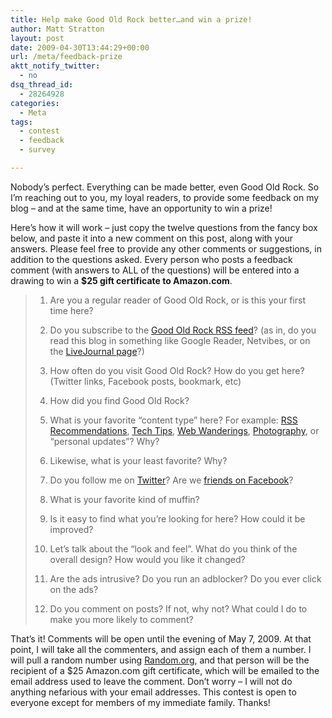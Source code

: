 ```yaml
---
title: Help make Good Old Rock better…and win a prize!
author: Matt Stratton
layout: post
date: 2009-04-30T13:44:29+00:00
url: /meta/feedback-prize
aktt_notify_twitter:
  - no
dsq_thread_id:
  - 28264928
categories:
  - Meta
tags:
  - contest
  - feedback
  - survey

---
```

Nobody&#8217;s perfect. Everything can be made better, even Good Old Rock. So I&#8217;m reaching out to you, my loyal readers, to provide some feedback on my blog &#8211; and at the same time, have an opportunity to win a prize!

Here&#8217;s how it will work &#8211; just copy the twelve questions from the fancy box below, and paste it into a new comment on this post, along with your answers. Please feel free to provide any other comments or suggestions, in addition to the questions asked. Every person who posts a feedback comment (with answers to ALL of the questions) will be entered into a drawing to win a **$25 gift certificate to Amazon.com**.

> 1. Are you a regular reader of Good Old Rock, or is this your first time here?
> 
> 2. Do you subscribe to the <a href="/feed" target="_blank">Good Old Rock RSS feed</a>? (as in, do you read this blog in something like Google Reader, Netvibes, or on the <a href="http://mstrattonblog.livejournal.com/" target="_blank">LiveJournal page</a>?)
> 
> 3. How often do you visit Good Old Rock? How do you get here? (Twitter links, Facebook posts, bookmark, etc)
> 
> 4. How did you find Good Old Rock?
> 
> 5. What is your favorite &#8220;content type&#8221; here? For example: <a href="/topics/rss-recommendations/" target="_blank">RSS Recommendations</a>, <a href="/topics/tech-tips/" target="_blank">Tech Tips</a>, <a href="/topics/wednesday-web-wanderings/" target="_blank">Web Wanderings</a>, <a href="/topics/photography/" target="_blank">Photography</a>, or &#8220;personal updates&#8221;? Why?
> 
> 6. Likewise, what is your least favorite? Why?
> 
> 7. Do you follow me on <a href="http://twitter.com/mattstratton" target="_blank">Twitter</a>? Are we <a href="http://www.facebook.com/profile.php?id=500557137" target="_blank">friends on Facebook</a>?
> 
> 8. What is your favorite kind of muffin?
> 
> 9. Is it easy to find what you&#8217;re looking for here? How could it be improved?
> 
> 10. Let&#8217;s talk about the &#8220;look and feel&#8221;. What do you think of the overall design? How would you like it changed?
> 
> 11. Are the ads intrusive? Do you run an adblocker? Do you ever click on the ads?
> 
> 12. Do you comment on posts? If not, why not? What could I do to make you more likely to comment?

That&#8217;s it! Comments will be open until the evening of May 7, 2009. At that point, I will take all the commenters, and assign each of them a number. I will pull a random number using <a href="http://www.random.org/integers/" target="_blank">Random.org</a>, and that person will be the recipient of a $25 Amazon.com gift certificate, which will be emailed to the email address used to leave the comment. Don&#8217;t worry &#8211; I will not do anything nefarious with your email addresses. This contest is open to everyone except for members of my immediate family. Thanks!